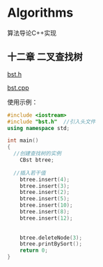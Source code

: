 # Algorithms
算法导论C++实现

## 十二章 二叉查找树
[bst.h](./bst.h)

[bst.cpp](./bst.cpp)

使用示例：
```C++
#include <iostream>
#include "bst.h"  //引入头文件
using namespace std;

int main()
{
  //创建查找树的实例
	CBst btree;  
  
  //插入若干值
	btree.insert(4);
	btree.insert(3);
	btree.insert(2);
	btree.insert(5);
	btree.insert(10);
	btree.insert(8);
	btree.insert(12);
	
	
	btree.deleteNode(3);
	btree.printBySort();
	return 0;
}

```
